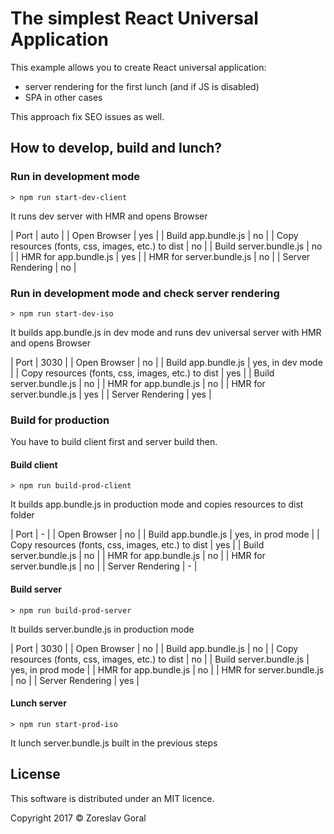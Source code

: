 # The simplest React Universal Application

This example allows you to create React universal application:

* server rendering for the first lunch (and if JS is disabled)
* SPA in other cases

This approach fix SEO issues as well.

## How to develop, build and lunch?

### Run in development mode

```shell
> npm run start-dev-client
```

It runs dev server with HMR and opens Browser

| Port | auto |
| Open Browser | yes |
| Build app.bundle.js | no |
| Copy resources (fonts, css, images, etc.) to dist | no |
| Build server.bundle.js | no |
| HMR for app.bundle.js | yes |
| HMR for server.bundle.js | no |
| Server Rendering | no |

### Run in development mode and check server rendering

```shell
> npm run start-dev-iso
```

It builds app.bundle.js in dev mode and runs dev universal server with HMR and opens Browser

| Port | 3030 |
| Open Browser | no |
| Build app.bundle.js | yes, in dev mode |
| Copy resources (fonts, css, images, etc.) to dist | yes |
| Build server.bundle.js | no |
| HMR for app.bundle.js | no |
| HMR for server.bundle.js | yes |
| Server Rendering | yes |

### Build for production

You have to build client first and server build then.

#### Build client

```shell
> npm run build-prod-client
```

It builds app.bundle.js in production mode and copies resources to dist folder

| Port | - |
| Open Browser | no |
| Build app.bundle.js | yes, in prod mode |
| Copy resources (fonts, css, images, etc.) to dist | yes |
| Build server.bundle.js | no |
| HMR for app.bundle.js | no |
| HMR for server.bundle.js | no |
| Server Rendering | - |

#### Build server

```shell
> npm run build-prod-server
```

It builds server.bundle.js in production mode

| Port | 3030 |
| Open Browser | no |
| Build app.bundle.js | no |
| Copy resources (fonts, css, images, etc.) to dist | no |
| Build server.bundle.js | yes, in prod mode |
| HMR for app.bundle.js | no |
| HMR for server.bundle.js | no |
| Server Rendering | yes |

#### Lunch server

```shell
> npm run start-prod-iso
```

It lunch server.bundle.js built in the previous steps

## License

This software is distributed under an MIT licence.

Copyright 2017 © Zoreslav Goral